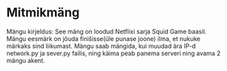 # Mitmikmäng
Mängu kirjeldus: See mäng on loodud Netflixi sarja Squid Game baasil. Mängu eesmärk on jõuda finišisse(üle punase joone) ilma, et nukuke märkaks sind liikumast.
Mängu saab mängida, kui muudad ära IP-d network.py ja sever.py failis, ning käima peab panema serveri ning avama 2 mängu akent.
